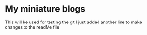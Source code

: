 # My miniature blogs 
This will be used for testing the git 
I just added another line to make changes to the readMe file
